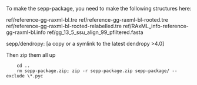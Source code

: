 To make the sepp-package, you need to
make the following structures here:

ref/reference-gg-raxml-bl.tre
ref/reference-gg-raxml-bl-rooted.tre
ref/reference-gg-raxml-bl-rooted-relabelled.tre
ref/RAxML_info-reference-gg-raxml-bl.info
ref/gg_13_5_ssu_align_99_pfiltered.fasta

sepp/dendropy: [a copy or a symlink to the latest dendropy >4.0]

Then zip them all up

```
    cd ..
    rm sepp-package.zip; zip -r sepp-package.zip sepp-package/ --exclude \*.pyc
```
